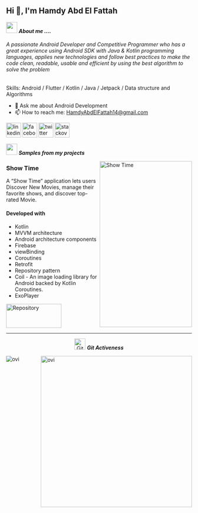 ## Hi 👋, I'm Hamdy Abd El Fattah
<img src="https://media.giphy.com/media/iY8CRBdQXODJSCERIr/giphy.gif" width="30px">&nbsp;***About me ....***
###### A passionate Android Developer and Competitive Programmer who has a great  experience using Android SDK with Java & Kotlin programming languages, applies new  technologies and follow best practices to make the code clean, readable, usable and  efficient by using the best algorithm to solve the problem

Skills: Android / Flutter / Kotlin / Java / Jetpack / Data structure and Algorithms

- 💬 Ask me about Android Development 
- 📫 How to reach me: HamdyAbdElFattah14@gmail.com 

[<img src='https://upload.wikimedia.org/wikipedia/commons/thumb/c/c9/Linkedin.svg/200px-Linkedin.svg.png' alt='linkedin' height='40'>](https://www.linkedin.com/in/hamdy-abd-el-fattah//)  [<img src='https://cdn.iconscout.com/icon/free/png-256/facebook-logo-2019-1597680-1350125.png' alt='facebook' height='40'>](https://www.facebook.com/hamdy.abdelfattah.35/)  [<img src='https://upload.wikimedia.org/wikipedia/sco/thumb/9/9f/Twitter_bird_logo_2012.svg/1200px-Twitter_bird_logo_2012.svg.png' alt='twitter' height='40'>](https://twitter.com/HamdyAbdELFata7)  [<img src='https://upload.wikimedia.org/wikipedia/commons/thumb/e/ef/Stack_Overflow_icon.svg/768px-Stack_Overflow_icon.svg.png' alt='stackoverflow' height='40'>](https://stackoverflow.com/users/10022587/hamdy-abd-el-fattah?tab=profile)  

<img src="https://media.giphy.com/media/iY8CRBdQXODJSCERIr/giphy.gif" width="30px">&nbsp;***Samples from my projects***

<img align="right" src="https://raw.githubusercontent.com/HamdyAbdELFatah/Show-Time/master/Screen/Home.png" alt="Show Time" style="height: 450px; width:250px;" />

### Show Time
A “Show Time” application lets users Discover New Movies, manage their favorite shows, and discover top-rated Movie.<br />

#### Developed with
- Kotlin
- MVVM architecture
- Android architecture components
- Firebase
- viewBinding
- Coroutines
- Retrofit
- Repository pattern
- Coil - An image loading library for Android backed by Kotlin Coroutines.
- ExoPlayer<br>

<p></a> <a href="https://github.com/HamdyAbdELFatah/Show-Time" target="_blank"><img alt="Repository" src="https://raw.githubusercontent.com/flocke/andOTP/master/assets/badges/get-it-on-github.svg" style="height: 65px; width:150px;"/> </a><p>
<hr>

<p align="center">
 <img src="https://media.giphy.com/media/W5eoZHPpUx9sapR0eu/giphy.gif" width="30px" alt="Git"/>&nbsp;<i><b>Git Activeness</b></i></p>
 
<p><img align="left" src="https://github-readme-stats.vercel.app/api/top-langs?username=HamdyAbdELFatah&show_icons=true&locale=en&layout=compact&theme=chartreuse-dark" alt="ovi" /></p>
<p>&nbsp;<img align="right" src="https://github-readme-stats.vercel.app/api?username=HamdyAbdELFatah&show_icons=true&locale=en&theme=chartreuse-dark" alt="ovi" width="410" /></p>
<br><br><br><br><br>



